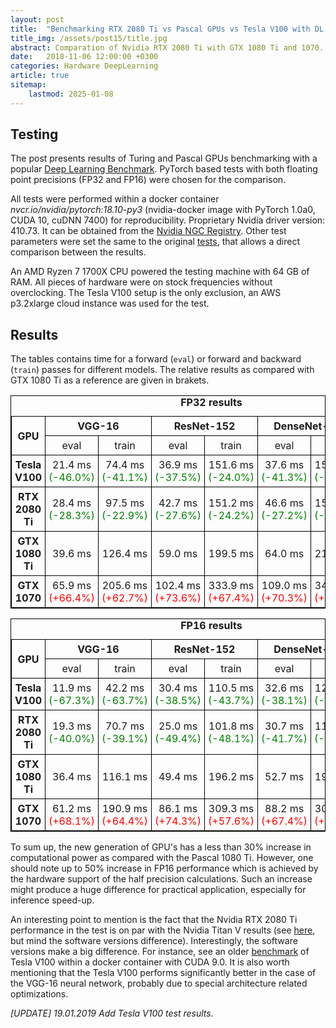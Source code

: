 ```yaml
---
layout: post
title:  "Benchmarking RTX 2080 Ti vs Pascal GPUs vs Tesla V100 with DL tasks"
title_img: /assets/post15/title.jpg
abstract: Comparation of Nvidia RTX 2080 Ti with GTX 1080 Ti and 1070.
date:   2018-11-06 12:00:00 +0300
categories: Hardware DeepLearning
article: true
sitemap:
    lastmod: 2025-01-08
---
```


<style>
table {
  overflow-x: auto;
  display: block;
  width: 100%;
}
table, th, td {
    border: 1px solid black;
    border-collapse: collapse;
}
th, td {
    padding: 5px;
    text-align: center;
}
</style>

## Testing
The post presents results of Turing and Pascal GPUs benchmarking with a popular [Deep Learning Benchmark][Benchmark].
PyTorch based tests with both floating point precisions (FP32 and FP16) were chosen for the comparison.

All tests were performed within a docker container _nvcr.io/nvidia/pytorch:18.10-py3_ (nvidia-docker image with PyTorch 1.0a0, CUDA 10, cuDNN 7400) for reproducibility. Proprietary Nvidia driver version: 410.73.
It can be obtained from the [Nvidia NGC Registry][NGC]. Other test parameters were set the same to the original [tests][Benchmark], that allows a direct comparison between the results.

An AMD Ryzen 7 1700X CPU powered the testing machine with 64 GB of RAM. All pieces of hardware were on stock frequencies without overclocking. The Tesla V100 setup is the only exclusion, an AWS p3.2xlarge cloud instance was used for the test.

## Results
The tables contains time for a forward (```eval```) or forward and backward (```train```) passes for different models.
The relative results as compared with GTX 1080 Ti as a reference are given in brakets.

<table style="width:100%">
  <caption><b>FP32 results</b></caption>
  <tr>
    <th rowspan="2">GPU</th>
    <th colspan="2" style="text-align:center">VGG-16</th>
    <th colspan="2" style="text-align:center">ResNet-152</th>
    <th colspan="2" style="text-align:center">DenseNet-161</th>
    <th rowspan="2">Average</th>
  </tr>
  <tr>
    <td>eval</td>
    <td>train</td>
    <td>eval</td>
    <td>train</td>
    <td>eval</td>
    <td>train</td>
  </tr>
  <tr>
  	<th>Tesla V100</th>
    <td>21.4 ms <font color="green">(-46.0%)</font></td>
    <td>74.4 ms <font color="green">(-41.1%)</font></td>
    <td>36.9 ms <font color="green">(-37.5%)</font></td>
    <td>151.6 ms <font color="green">(-24.0%)</font></td>
    <td>37.6 ms <font color="green">(-41.3%)</font></td>
    <td>156.7 ms <font color="green">(-25.5%)</font></td>
    <td><font color="green">-35.9%</font></td>
  </tr>
  <tr>
  	<th>RTX 2080 Ti</th>
    <td>28.4 ms <font color="green">(-28.3%)</font></td>
    <td>97.5 ms <font color="green">(-22.9%)</font></td>
    <td>42.7 ms <font color="green">(-27.6%)</font></td>
    <td>151.2 ms <font color="green">(-24.2%)</font></td>
    <td>46.6 ms <font color="green">(-27.2%)</font></td>
    <td>155.9 ms <font color="green">(-25.9%)</font></td>
    <td><font color="green">-26.0%</font></td>
  </tr>
  <tr>
  	<th>GTX 1080 Ti</th>
    <td>39.6 ms</td>
    <td>126.4 ms</td>
    <td>59.0 ms</td>
    <td>199.5 ms</td>
    <td>64.0 ms</td>
    <td>210.4 ms</td>
    <td><font color="black">0.0%</font></td>
  </tr>
  <tr>
  	<th>GTX 1070</th>
    <td>65.9 ms <font color="red">(+66.4%)</font></td>
    <td>205.6 ms <font color="red">(+62.7%)</font></td>
    <td>102.4 ms <font color="red">(+73.6%)</font></td>
    <td>333.9 ms <font color="red">(+67.4%)</font></td>
    <td>109.0 ms <font color="red">(+70.3%)</font></td>
    <td>348.7 ms <font color="red">(+65.7%)</font></td>
    <td><font color="red">+67.7%</font></td>
  </tr>
</table>



<table style="width:100%">
  <caption><b>FP16 results</b></caption>
  <tr>
    <th rowspan="2">GPU</th>
    <th colspan="2" style="text-align:center">VGG-16</th>
    <th colspan="2" style="text-align:center">ResNet-152</th>
    <th colspan="2" style="text-align:center">DenseNet-161</th>
    <th rowspan="2">Average</th>
  </tr>
  <tr>
    <td>eval</td>
    <td>train</td>
    <td>eval</td>
    <td>train</td>
    <td>eval</td>
    <td>train</td>
  </tr>
  <tr>
  	<th>Tesla V100</th>
    <td>11.9 ms <font color="green">(-67.3%)</font></td>
    <td>42.2 ms <font color="green">(-63.7%)</font></td>
    <td>30.4 ms <font color="green">(-38.5%)</font></td>
    <td>110.5 ms <font color="green">(-43.7%)</font></td>
    <td>32.6 ms <font color="green">(-38.1%)</font></td>
    <td>121.3 ms <font color="green">(-37.0%)</font></td>
    <td><font color="green">-48.0%</font></td>
  </tr>
  <tr>
  	<th>RTX 2080 Ti</th>
    <td>19.3 ms <font color="green">(-40.0%)</font></td>
    <td>70.7 ms <font color="green">(-39.1%)</font></td>
    <td>25.0 ms <font color="green">(-49.4%)</font></td>
    <td>101.8 ms <font color="green">(-48.1%)</font></td>
    <td>30.7 ms <font color="green">(-41.7%)</font></td>
    <td>116.4 ms <font color="green">(-39.6%)</font></td>
    <td><font color="green">-44.1%</font></td>
  </tr>
  <tr>
  	<th>GTX 1080 Ti</th>
    <td>36.4 ms</td>
    <td>116.1 ms</td>
    <td>49.4 ms</td>
    <td>196.2 ms</td>
    <td>52.7 ms</td>
    <td>192.6 ms</td>
    <td><font color="black">0.0%</font></td>
  </tr>
  <tr>
  	<th>GTX 1070</th>
    <td>61.2 ms <font color="red">(+68.1%)</font></td>
    <td>190.9 ms <font color="red">(+64.4%)</font></td>
    <td>86.1 ms <font color="red">(+74.3%)</font></td>
    <td>309.3 ms <font color="red">(+57.6%)</font></td>
    <td>88.2 ms <font color="red">(+67.4%)</font></td>
    <td>306.2 ms <font color="red">(+59.0%)</font></td>
    <td><font color="red">+65.1%</font></td>
  </tr>
</table>


To sum up, the new generation of GPU's has a less than 30% increase in computational power as compared with the Pascal 1080 Ti. However, one should note up to 50% increase in FP16 performance which is achieved by the hardware support of the half precision calculations. Such an increase might produce a huge difference for practical application, especially for inference speed-up.

An interesting point to mention is the fact that the Nvidia RTX 2080 Ti performance in the test is on par with the Nvidia Titan V results (see [here][Benchmark], but mind the software versions difference).
Interestingly, the software versions make a big difference. For instance, see an older [benchmark][Benchmark] of Tesla V100 within a docker container with CUDA 9.0.
It is also worth mentioning that the Tesla V100 performs significantly better in the case of the VGG-16 neural network, probably due to special architecture related optimizations.

_[UPDATE] 19.01.2019 Add Tesla V100 test results._

[Benchmark]: https://github.com/u39kun/deep-learning-benchmark
[NGC]: https://ngc.nvidia.com
